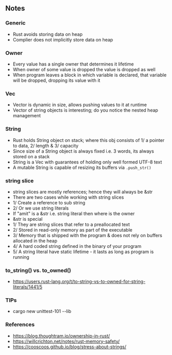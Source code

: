 ## Notes
### Generic
- Rust avoids storing data on heap
- Complier does not implicitly store data on heap

### Owner
- Every value has a single owner that determines it lifetime
- When owner of some value is dropped the value is dropped as well
- When program leaves a block in which variable is declared, that variable will be dropped, dropping its value with it

### Vec
- Vector is dynamic in size, allows pushing values to it at runtime
- Vector of string objects is interesting; do you notice the nested heap management

### String
- Rust holds String object on stack; where this obj consists of 1/ a pointer to data, 2/ length & 3/ capacity
- Since size of a String object is always fixed i.e. 3 words, its always stored on a stack
- String is a Vec<T> with guarantees of holding only well formed UTF-8 text
- A mutable String is capable of resizing its buffers via `.push_str()`

### string slice
- string slices are mostly references; hence they will always be &str
- There are two cases while working with string slices
- 1/ Create a reference to sub string
- 2/ Or we use string literals
- If "amit" is a &str i.e. string literal then where is the owner
- &str is special
- 1/ They are string slices that refer to a preallocated text
- 2/ Stored in read-only memory as part of the executable
- 3/ Memory that is shipped with the program & does not rely on buffers allocated in the heap
- 4/ A hard coded string defined in the binary of your program
- 5/ A string literal have static lifetime - it lasts as long as program is running

### to_string() vs. to_owned()
- https://users.rust-lang.org/t/to-string-vs-to-owned-for-string-literals/1441/5

### TIPs
- cargo new unittest-101 --lib

### References
- https://blog.thoughtram.io/ownership-in-rust/
- https://willcrichton.net/notes/rust-memory-safety/
- https://cooscoos.github.io/blog/stress-about-strings/
